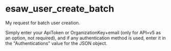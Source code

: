 # esaw_user_create_batch
My request for batch user creation.

Simply enter your ApiToken or OrganizationKey+email (only for API=v5 as an option, not required), and if any authentication method is used, enter it in the "Authentications" value for the JSON object.
